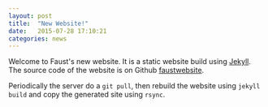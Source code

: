 ```yaml
---
layout: post
title:  "New Website!"
date:   2015-07-28 17:10:21
categories: news
---
```

Welcome to Faust's new website. It is a static website build using
[Jekyll](http://jekyllrb.com/). The source code of the website is on Github
[faustwebsite](https://github.com/grame-cncm/faustwebsite).

Periodically the server do a `git pull`, then rebuild the website using `jekyll build` and copy the generated site using `rsync`.
